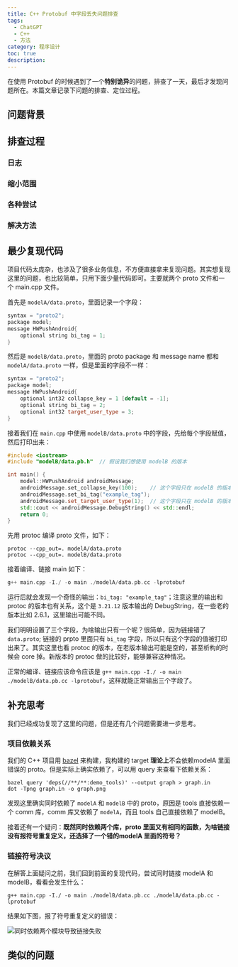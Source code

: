 ```yaml
---
title: C++ Protobuf 中字段丢失问题排查
tags:
  - ChatGPT
  - C++
  - 方法
category: 程序设计
toc: true
description: 
---
```


在使用 Protobuf 的时候遇到了一个**特别诡异**的问题，排查了一天，最后才发现问题所在。本篇文章记录下问题的排查、定位过程。

## 问题背景

## 排查过程

### 日志

### 缩小范围

### 各种尝试

### 解决方法

## 最少复现代码

项目代码太庞杂，也涉及了很多业务信息，不方便直接拿来复现问题。其实想复现这里的问题，也比较简单，只用下面少量代码即可。主要就两个 proto 文件和一个 main.cpp 文件。

首先是 `modelA/data.proto`，里面记录一个字段：

```c++
syntax = "proto2";
package model;
message HWPushAndroid{
    optional string bi_tag = 1;
}
```

然后是 `modelB/data.proto`，里面的 proto package 和 message name 都和 `modelA/data.proto` 一样，但是里面的字段不一样：

```c++
syntax = "proto2";
package model;
message HWPushAndroid{
    optional int32 collapse_key = 1 [default = -1];
    optional string bi_tag = 2;
    optional int32 target_user_type = 3;
}
```

接着我们在 `main.cpp` 中使用 `modelB/data.proto` 中的字段，先给每个字段赋值，然后打印出来：

```c++
#include <iostream>
#include "modelB/data.pb.h"  // 假设我们想使用 modelB 的版本

int main() {
    model::HWPushAndroid androidMessage;
    androidMessage.set_collapse_key(100);    // 这个字段只在 modelB 的版本中存在
    androidMessage.set_bi_tag("example_tag");
    androidMessage.set_target_user_type(1);  // 这个字段只在 modelB 的版本中存在
    std::cout << androidMessage.DebugString() << std::endl;
    return 0;
}
```

先用 protoc 编译 proto 文件，如下：

```shell
protoc --cpp_out=. modelA/data.proto
protoc --cpp_out=. modelB/data.proto
```

接着编译、链接 main 如下：

```c++
g++ main.cpp -I./ -o main ./modelA/data.pb.cc -lprotobuf
```

运行后就会发现一个奇怪的输出：`bi_tag: "example_tag"`；注意这里的输出和 protoc 的版本也有关系，这个是 `3.21.12` 版本输出的 DebugString，在一些老的版本比如 2.6.1，这里输出可能不同。

我们明明设置了三个字段，为啥输出只有一个呢？很简单，因为链接错了 `data.proto`; 链接的 prpto 里面只有 `bi_tag` 字段，所以只有这个字段的值被打印出来了。其实这里也看 protoc 的版本，在老版本输出可能是空的，甚至析构的时候会 core 掉。新版本的 protoc 做的比较好，能够兼容这种情况。

正常的编译、链接应该命令应该是 `g++ main.cpp -I./ -o main ./modelB/data.pb.cc -lprotobuf`，这样就能正常输出三个字段了。

## 补充思考

我们已经成功复现了这里的问题，但是还有几个问题需要进一步思考。

### 项目依赖关系

我们的 C++ 项目用 [bazel](https://bazel.build/?hl=zh-cn) 来构建，我构建的 target **理论上**不会依赖modelA 里面错误的 proto。但是实际上确实依赖了，可以用 query 来查看下依赖关系：

```shell
bazel query 'deps(//**/**:demo_tools)' --output graph > graph.in
dot -Tpng graph.in -o graph.png
```

发现这里确实同时依赖了 `modelA` 和 `modelB` 中的 proto，原因是 tools 直接依赖一个 comm 库，comm 库又依赖了 `modelA`，而且 tools 自己直接依赖了 modelB。

接着还有一个疑问：**既然同时依赖两个库，proto 里面又有相同的函数，为啥链接没有报符号重复定义，还选择了一个错的modelA 里面的符号？**

### 链接符号决议

在解答上面疑问之前，我们回到前面的复现代码，尝试同时链接 modelA 和 modelB，看看会发生什么：

```shell
g++ main.cpp -I./ -o main ./modelB/data.pb.cc ./modelA/data.pb.cc -lprotobuf
```

结果如下图，报了符号重复定义的错误：

![同时依赖两个模块导致链接失败](https://slefboot-1251736664.cos.ap-beijing.myqcloud.com/20230905_protobuf_redefine.png)

## 类似的问题

